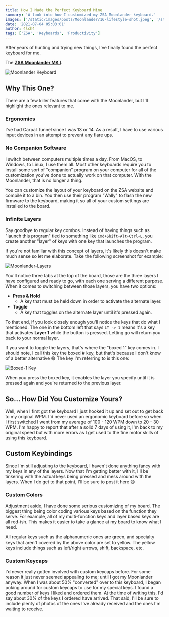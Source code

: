 ```yaml
---
title: How I Made the Perfect Keyboard Mine
summary: 'A look into how I customized my ZSA Moonlander keyboard.'
images: ['/static/images/posts/Moonlander/16-lifestyle-shot.jpeg', '/static/images/posts/Moonlander/moonlander-logo.png']
date: '2021-07-04 05:03:01'
author: 4lch4
tags: ['ZSA', 'Keyboards', 'Productivity']
---
```


After years of hunting and trying new things, I've finally found the perfect keyboard for me.

The **[ZSA Moonlander MK I][0]**.

![Moonlander Keyboard](/static/images/posts/Moonlander/15-comes-in-two-colors.webp)

## Why This One?

There are a few killer features that come with the Moonlander, but I'll highlight the ones relevant to me.

### Ergonomics

I've had Carpal Tunnel since I was 13 or 14. As a result, I have to use various input devices in an attempt to prevent any flare ups.

### No Companion Software

I switch between computers multiple times a day. From MacOS, to Windows, to Linux, I use them all. Most other keyboards require you to install some sort of "companion" program on your computer for all of the customization you've done to actually work on that computer. With the Moonlander, that is no longer a thing.

You can customize the layout of your keyboard on the ZSA website and compile it to a bin. You then use their program "Wally" to flash the new firmware to the keyboard, making it so all of your custom settings are installed to the board.

### Infinite Layers

Say goodbye to regular key combos. Instead of having things such as "launch this program" tied to something like `Cmd+Shift+Alt+Ctrl+L`, you create another "layer" of keys with one key that launches the program.

If you're not familiar with this concept of layers, it's likely this doesn't make much sense so let me elaborate. Take the following screenshot for example:

![Moonlander-Layers](/static/images/posts/Moonlander/ZSA-Configurator-0.png)

You'll notice three tabs at the top of the board, those are the three layers I have configured and ready to go, with each one serving a different purpose. When it comes to switching between those layers, you have two options:

- **Press & Hold**
  - A key that must be held down in order to activate the alternate layer.
- **Toggle**
  - A key that toggles on the alternate layer until it's pressed again.

To that end, if you look closely enough you'll notice the keys that do what I mentioned. The one in the bottom left that says `LT -> 1` means it's a key that activates **Layer 1** while the button is pressed. Letting go will return you back to your normal layer.

If you want to toggle the layers, that's where the "boxed 1" key comes in. I should note, I call this key the boxed # key, but that's because I don't know of a better alternative 😅 The key I'm referring to is this one:

![Boxed-1 Key](/static/images/posts/Moonlander/Moonlander-Boxed-1.png)

When you press the boxed key, it enables the layer you specify until it is pressed again and you're returned to the previous layer.

## So... How Did You Customize Yours?

Well, when I first got the keyboard I just hooked it up and set out to get back to my original WPM. I'd never used an ergonomic keyboard before so when I first switched I went from my average of 100 - 120 WPM down to 20 - 30 WPM. I'm happy to report that after a solid 7 days of using it, I'm back to my original speed but with more errors as I get used to the fine motor skills of using this keyboard.

## Custom Keybindings

Since I'm still adjusting to the keyboard, I haven't done anything fancy with my keys in any of the layers. Now that I'm getting better with it, I'll be tinkering with the actual keys being pressed and mess around with the layers. When I do get to that point, I'll be sure to post it here 😄

### Custom Colors

Adjustment aside, I have done some serious customizing of my board. The biggest thing being color coding various keys based on the function they serve. For example, all of my multi-function keys and layer based keys are all red-ish. This makes it easier to take a glance at my board to know what I need.

All regular keys such as the alphanumeric ones are green, and specialty keys that aren't covered by the above color are set to yellow. The yellow keys include things such as left/right arrows, shift, backspace, etc.

### Custom Keycaps

I'd never really gotten involved with custom keycaps before. For some reason it just never seemed appealing to me; until I got my Moonlander anyway. When I was about 50% "converted" over to this keyboard, I began poking around for custom keycaps to use for my special keys. I found a good number of keys I liked and ordered them. At the time of writing this, I'd say about 30% of the keys I ordered have arrived. That said, I'll be sure to include plenty of photos of the ones I've already received and the ones I'm waiting to receive.

[0]: https://www.zsa.io/moonlander/
